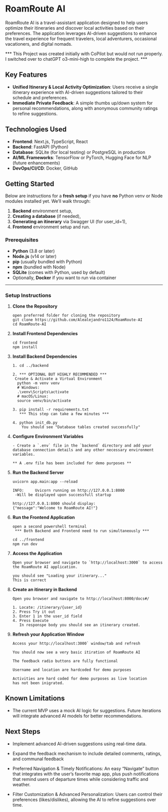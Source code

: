 # RoamRoute AI

RoamRoute AI is a travel-assistant application designed to help users optimize their itineraries and discover local activities based on their preferences. The application leverages AI-driven suggestions to enhance the travel experience for frequent travelers, local adventurers, occasional vacationers, and digital nomads.

*** This Project was created initially with CoPilot but would not run properly. I switched over to chatGPT o3-mini-high to complete the project. ***

## Key Features

- **Unified Itinerary & Local Activity Optimization**: Users receive a single itinerary experience with AI-driven suggestions tailored to their schedule and preferences.
- **Immediate Private Feedback**: A simple thumbs up/down system for personal recommendations, along with anonymous community ratings to refine suggestions.

## Technologies Used

- **Frontend**: Next.js, TypeScript, React
- **Backend**: FastAPI (Python)
- **Database**: SQLite (for local testing) or PostgreSQL in production
- **AI/ML Frameworks**: TensorFlow or PyTorch, Hugging Face for NLP (future enhancements)
- **DevOps/CI/CD**: Docker, GitHub

## Getting Started

Below are instructions for a **fresh setup** if you have **no** Python venv or Node modules installed yet. We’ll walk through:

1. **Backend** environment setup, 
2. **Creating a database** (if needed),
3. **Generating an itinerary** via Swagger UI (for user_id=1),
4. **Frontend** environment setup and run.

### Prerequisites

- **Python** (3.8 or later)
- **Node.js** (v14 or later)
- **pip** (usually bundled with Python)
- **npm** (bundled with Node)
- **SQLite** (comes with Python, used by default)
- Optionally, **Docker** if you want to run via container

---

### Setup Instructions

1. **Clone the Repository**
   ```
   open preferred folder for cloning the repository
   git clone https://github.com/Alealejandro1124/RoamRoute-AI
   cd RoamRoute-AI
   ```

2. **Install Frontend Dependencies**
   ```
   cd frontend
   npm install
   ```

3. **Install Backend Dependencies**
   ```
   1. cd ../backend

   2. *** OPTIONAL BUT HIGHLY RECOMMENDED ***
    Create & Activate a Virtual Environment
     python -m venv venv
     # Windows:
     .\venv\Scripts\activate
     # macOS/Linux:
     source venv/bin/activate

   3. pip install -r requirements.txt
      *** This step can take a few minutes ***

   4. python init_db.py
       You should see "Database tables created successfully"
   ```

4. **Configure Environment Variables**
   ```
   - Create a `.env` file in the `backend` directory and add your database connection details and any other necessary environment variables.

   ** A .env file has been included for demo purposes **
   ```

5. **Run the Backend Server**
   ```
   uvicorn app.main:app --reload

   INFO:     Uvicorn running on http://127.0.0.1:8000
    -Will be displayed upon successfull startup
   
   http://127.0.0.1:8000 should display:
   {"message":"Welcome to RoamRoute AI!"}
   ```

6. **Run the Frontend Application**
   ```
   open a second powershell terminal
    *** Both Backend and Frontend need to run simultaneously ***
   
   cd ../frontend
   npm run dev
   ```

7. **Access the Application**
   ```
   Open your browser and navigate to `http://localhost:3000` to access the RoamRoute AI application.

   you should see "Loading your itinerary..."
   This is correct
   ```
8. **Create an itinerary in Backend**
   ```
   Open you browser and navigate to http://localhost:8000/docs#/

   1. Locate: /itinerary/{user_id}
   2. Press Try it out
   3. Enter 1 in the user_id field
   4. Press Execute
      In responspe body you should see an itinerary created.
   ```
9. **Refresh your Application Window**
   ```
   Access your http://localhost:3000` window/tab and refresh

   You should now see a very basic itiration of RoamRoute AI

   The feedback radio buttons are fully functional

   Username and location are hardcoded for demo purposes

   Activities are hard coded for demo purposes as live location
   has not been inigrated.
   ```

## Known Limitations

- The current MVP uses a mock AI logic for suggestions. Future iterations will integrate advanced AI models for better recommendations.


## Next Steps

- Implement advanced AI-driven suggestions using real-time data.

- Expand the feedback mechanism to include detailed comments, ratings, and communal feedback

- Preferred Navigation & Timely Notifications: An easy “Navigate” button that integrates with the user’s favorite map app, plus push notifications that remind users of departure times while considering traffic and weather.
- Filter Customization & Advanced Personalization: Users can control their preferences (likes/dislikes), allowing the AI to refine suggestions over time.
